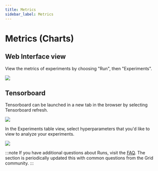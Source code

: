 ```yaml
---
title: Metrics
sidebar_label: Metrics
---
```


# Metrics (Charts)

## Web Interface view

View the metrics of experiments by choosing "Run", then "Experiments".

![](/images/runs/experiment-metrics.gif)

## Tensorboard

Tensorboard can be launched in a new tab in the browser by selecting Tensorboard refresh.

![](/images/runs/tensorboard.gif)

In the Experiments table view, select hyperparameters that you'd like to view to analyze your experiments.

![](/images/runs/hyperparameter-explorer.gif)

:::note
If you have additional questions about Runs, visit the [FAQ](https://docs.grid.ai/features/runs/faq). The section is periodically updated this with common questions from the Grid community.
:::
